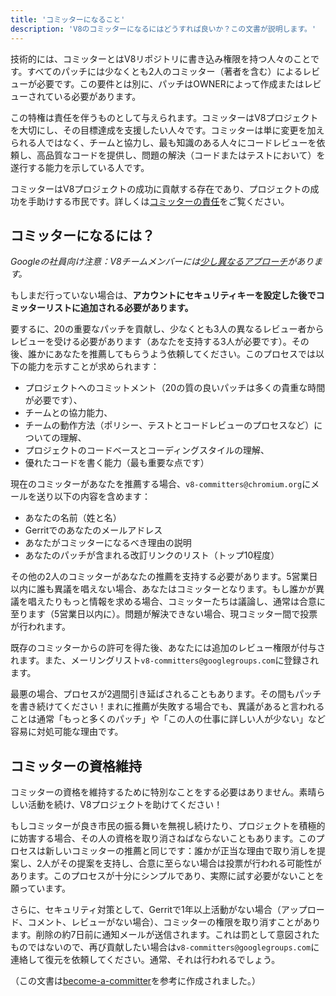 ```yaml
---
title: 'コミッターになること'
description: 'V8のコミッターになるにはどうすれば良いか？この文書が説明します。'
---
```

技術的には、コミッターとはV8リポジトリに書き込み権限を持つ人々のことです。すべてのパッチには少なくとも2人のコミッター（著者を含む）によるレビューが必要です。この要件とは別に、パッチはOWNERによって作成またはレビューされている必要があります。

この特権は責任を伴うものとして与えられます。コミッターはV8プロジェクトを大切にし、その目標達成を支援したい人々です。コミッターは単に変更を加えられる人ではなく、チームと協力し、最も知識のある人々にコードレビューを依頼し、高品質なコードを提供し、問題の解決（コードまたはテストにおいて）を遂行する能力を示している人です。

コミッターはV8プロジェクトの成功に貢献する存在であり、プロジェクトの成功を手助けする市民です。詳しくは[コミッターの責任](/docs/committer-responsibility)をご覧ください。

## コミッターになるには？

*Googleの社員向け注意：V8チームメンバーには[少し異なるアプローチ](http://go/v8/setup_permissions.md)があります。*

もしまだ行っていない場合は、**アカウントにセキュリティキーを設定した後でコミッターリストに追加される必要があります。**

要するに、20の重要なパッチを貢献し、少なくとも3人の異なるレビュー者からレビューを受ける必要があります（あなたを支持する3人が必要です）。その後、誰かにあなたを推薦してもらうよう依頼してください。このプロセスでは以下の能力を示すことが求められます：

- プロジェクトへのコミットメント（20の質の良いパッチは多くの貴重な時間が必要です）、
- チームとの協力能力、
- チームの動作方法（ポリシー、テストとコードレビューのプロセスなど）についての理解、
- プロジェクトのコードベースとコーディングスタイルの理解、
- 優れたコードを書く能力（最も重要な点です）

現在のコミッターがあなたを推薦する場合、`v8-committers@chromium.org`にメールを送り以下の内容を含めます：

- あなたの名前（姓と名）
- Gerritでのあなたのメールアドレス
- あなたがコミッターになるべき理由の説明
- あなたのパッチが含まれる改訂リンクのリスト（トップ10程度）

その他の2人のコミッターがあなたの推薦を支持する必要があります。5営業日以内に誰も異議を唱えない場合、あなたはコミッターとなります。もし誰かが異議を唱えたりもっと情報を求める場合、コミッターたちは議論し、通常は合意に至ります（5営業日以内に）。問題が解決できない場合、現コミッター間で投票が行われます。

既存のコミッターからの許可を得た後、あなたには追加のレビュー権限が付与されます。また、メーリングリスト`v8-committers@googlegroups.com`に登録されます。

最悪の場合、プロセスが2週間引き延ばされることもあります。その間もパッチを書き続けてください！まれに推薦が失敗する場合でも、異議があると言われることは通常「もっと多くのパッチ」や「この人の仕事に詳しい人が少ない」など容易に対処可能な理由です。

## コミッターの資格維持

コミッターの資格を維持するために特別なことをする必要はありません。素晴らしい活動を続け、V8プロジェクトを助けてください！

もしコミッターが良き市民の振る舞いを無視し続けたり、プロジェクトを積極的に妨害する場合、その人の資格を取り消さねばならないこともあります。このプロセスは新しいコミッターの推薦と同じです：誰かが正当な理由で取り消しを提案し、2人がその提案を支持し、合意に至らない場合は投票が行われる可能性があります。このプロセスが十分にシンプルであり、実際に試す必要がないことを願っています。

さらに、セキュリティ対策として、Gerritで1年以上活動がない場合（アップロード、コメント、レビューがない場合）、コミッターの権限を取り消すことがあります。削除の約7日前に通知メールが送信されます。これは罰として意図されたものではないので、再び貢献したい場合は`v8-committers@googlegroups.com`に連絡して復元を依頼してください。通常、それは行われるでしょう。

（この文書は[become-a-committer](https://dev.chromium.org/getting-involved/become-a-committer)を参考に作成されました。）
